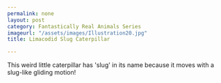 ```yaml
---
permalink: none
layout: post
category: Fantastically Real Animals Series
imageurl: "/assets/images/Illustration20.jpg"
title: Limacodid Slug Caterpillar

---
```


This weird little caterpillar has 'slug' in its name because it moves with a slug-like gliding motion!
